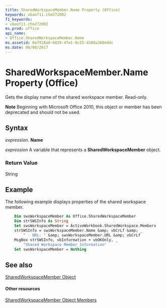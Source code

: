 ```yaml
---
title: SharedWorkspaceMember.Name Property (Office)
keywords: vbaof11.chm272002
f1_keywords:
- vbaof11.chm272002
ms.prod: office
api_name:
- Office.SharedWorkspaceMember.Name
ms.assetid: 6a7918a0-6029-4fe1-6c55-d100a360eddc
ms.date: 06/08/2017
---
```



# SharedWorkspaceMember.Name Property (Office)

Gets the display name of the shared workspace member. Read-only.


 **Note**  Beginning with Microsoft Office 2010, this object or member has been deprecated and should not be used.


## Syntax

 _expression_. **Name**

 _expression_ A variable that represents a **SharedWorkspaceMember** object.


### Return Value

String


## Example

The following example displays properties of the shared workspace member.


```vb
    Dim swsWorkspaceMember As Office.SharedWorkspaceMember 
    Dim strSWSInfo As String 
    Set swsWorkspaceMember = ActiveWorkbook.SharedWorkspace.Members 
    strSWSInfo = swsWorkspaceMember.Name &amp; vbCrLf &amp; _ 
        " - URL: " &amp; swsWorkspaceMember.URL &amp; vbCrLf 
    MsgBox strSWSInfo, vbInformation + vbOKOnly, _ 
        "Shared Workspace Member Information" 
    Set swsWorkspaceMember = Nothing 

```


## See also


[SharedWorkspaceMember Object](sharedworkspacemember-object-office.md)
#### Other resources


[SharedWorkspaceMember Object Members](sharedworkspacemember-members-office.md)

